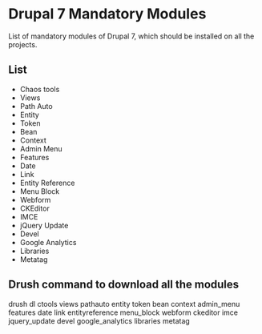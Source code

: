 # Drupal 7 Mandatory Modules
List of mandatory modules of Drupal 7, which should be installed on all the projects.

## List
- Chaos tools
- Views
- Path Auto
- Entity
- Token
- Bean
- Context
- Admin Menu
- Features
- Date
- Link
- Entity Reference
- Menu Block
- Webform
- CKEditor
- IMCE
- jQuery Update
- Devel
- Google Analytics
- Libraries
- Metatag

## Drush command to download all the modules
drush dl ctools views pathauto entity token bean context admin_menu features date link entityreference menu_block webform ckeditor imce jquery_update devel google_analytics libraries metatag
